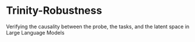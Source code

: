 # Trinity-Robustness
Verifying the causality between the probe, the tasks, and the latent space in Large Language Models
